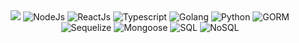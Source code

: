 <div align="center">
  <img src="https://user-images.githubusercontent.com/22107794/139580686-887df369-edb8-4bc8-b607-4fbf6d7e4866.gif">
  <img src="https://img.shields.io/badge/Node.js-339933?style=flat&logo=nodedotjs&logoColor=white" alt="NodeJs" />
  <img src="https://img.shields.io/badge/React.js-61DAFB?style=flat&logo=react&logoColor=black" alt="ReactJs" />
  <img src="https://img.shields.io/badge/TypeScript-007ACC?style=flat&logo=typescript&logoColor=white" alt="Typescript" />
  <img src="https://img.shields.io/badge/Go-00ADD8?style=flat&logo=go&logoColor=white" alt="Golang" />
  <img src="https://img.shields.io/badge/Python-3776AB?style=flat&logo=python&logoColor=white" alt="Python" />
  <img src="https://img.shields.io/badge/GORM-7E1F4C?style=flat&logo=go&logoColor=white" alt="GORM" />
  <img src="https://img.shields.io/badge/Sequelize-52B0E7?style=flat&logo=mysql&logoColor=white" alt="Sequelize" />
  <img src="https://img.shields.io/badge/Mongoose-880000?style=flat&logo=mongodb&logoColor=white" alt="Mongoose" />
  <img src="https://img.shields.io/badge/SQL-4479A1?style=flat&logo=mysql&logoColor=white" alt="SQL" />
  <img src="https://img.shields.io/badge/NoSQL-4DB33D?style=flat&logo=nosql&logoColor=white" alt="NoSQL" />
</div>
